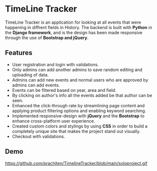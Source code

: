 # TimeLine Tracker
TimeLine Tracker is an application for looking at all events that were happening in diffrent fields in History. The backend is built with **Python** in the **Django framework**, and is the design has been made responsive through the use of **Bootstrap and jQuery**.

## Features
* User registration and login with validations.
* Only admins can add another admins to save random editing and uploading of data.
* Admins can add new events and normal users who are approved by admins can add events.
* Events can be filtered based on year, area and field.
* By clicking on author's info all the events added be that author can be seen.
* Enhanced the click-through rate by streamlining page content and applying product filtering options and enabling keyword searching.
* Implemented responsive-design with **jQuery** and the **Bootstrap** to enhance cross-platform user experience.
* Created custom colors and stylings by using **CSS** in order to build a completely unique site that makes the project stand out visually.
* Checkout with validations.
 ## Demo
 https://github.com/prachiten/TimelineTracker/blob/main/soloproject.gif
